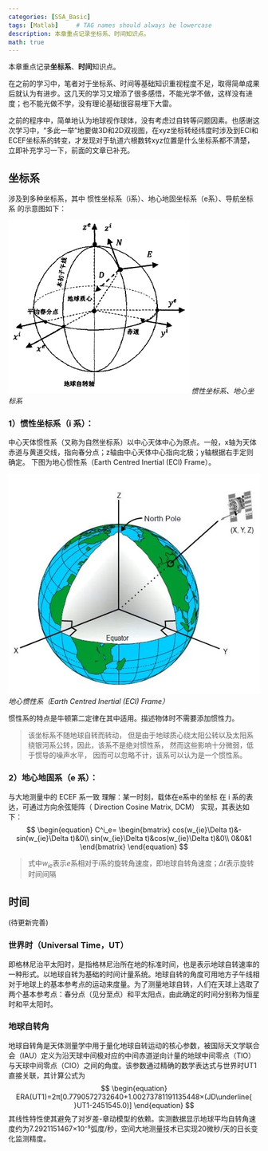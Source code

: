 ```yaml
---
categories: [SSA_Basic]
tags: [Matlab]     # TAG names should always be lowercase
description: 本章重点记录坐标系、时间知识点。
math: true
---
```


本章重点记录**坐标系**、**时间**知识点。

在之前的学习中，笔者对于坐标系、时间等基础知识重视程度不足，取得简单成果后就认为有进步。这几天的学习又增添了很多感悟，不能光学不做，这样没有进度；也不能光做不学，没有理论基础很容易埋下大雷。

之前的程序中，简单地认为地球视作球体，没有考虑过自转等问题因素。也感谢这次学习中，“多此一举”地要做3D和2D双视图，在xyz坐标转经纬度时涉及到ECI和ECEF坐标系的转变，才发现对于轨道六根数转xyz位置是什么坐标系都不清楚，立即补充学习一下，前面的文章已补充。


## 坐标系  

涉及到多种坐标系，其中 惯性坐标系（i系）、地心地固坐标系（e系）、导航坐标系 的示意图如下：

![alt text](../pictures/2025-08-10-轨道基本知识学习（2）/坐标系定义.png)
_惯性坐标系、地心坐标系_

### 1）惯性坐标系（i 系）：  
中心天体惯性系（又称为自然坐标系）以中心天体中心为原点。一般，x轴为天体赤道与黄道交线，指向春分点；z轴由中心天体中心指向北极；y轴根据右手定则确定。
下图为地心惯性系（Earth Centred Inertial (ECI) Frame）。

![alt text](../pictures/2025-08-10-轨道基本知识学习（2）/地心惯性系.png)
_地心惯性系（Earth Centred Inertial (ECI) Frame）_

惯性系的特点是牛顿第二定律在其中适用。描述物体时不需要添加惯性力。
>该坐标系不随地球自转而转动， 但是由于地球质心绕太阳公转以及太阳系绕银河系公转，因此，该系不是绝对惯性系， 然而这些影响十分微弱，低于惯导的噪声水平， 因而可以忽略不计，该系可以认为是一个惯性系。

### 2）地心地固系（e 系）：  
与大地测量中的 ECEF 系一致
理解：某一时刻，载体在e系中的坐标 在 i 系的表达，可通过方向余弦矩阵（ Direction Cosine Matrix, DCM）
实现，其表达如下：
$$
\begin{equation}
    C^i_e=
    \begin{bmatrix}
        cos(w_{ie}\Delta t)&-sin(w_{ie}\Delta t)&0\\
        sin(w_{ie}\Delta t)&cos(w_{ie}\Delta t)&0\\
        0&0&1
    \end{bmatrix}
\end{equation}
$$
> 式中$w_{ie}$表示$e$系相对于$i$系的旋转角速度，即地球自转角速度；$\Delta t$表示旋转时间间隔

## 时间  
(待更新完善)
### 世界时（Universal Time，UT）
即格林尼治平太阳时，是指格林尼治所在地的标准时间，也是表示地球自转速率的一种形式。以地球自转为基础的时间计量系统。地球自转的角度可用地方子午线相对于地球上的基本参考点的运动来度量。为了测量地球自转，人们在天球上选取了两个基本参考点：春分点（见分至点）和平太阳点，由此确定的时间分别称为恒星时和平太阳时。
### 地球自转角
地球自转角是天体测量学中用于量化地球自转运动的核心参数，被国际天文学联合会（IAU）定义为沿天球中间极对应的中间赤道逆向计量的地球中间零点（TIO）与天球中间零点（CIO）之间的角度。该参数通过精确的数学表达式与世界时UT1直接关联，其计算公式为
$$
    \begin{equation}
        ERA(UT1)=2π[0.7790572732640+1.00273781191135448×(JD\underline{ }UT1-2451545.0)]
    \end{equation}
$$
其线性特性使其避免了对岁差-章动模型的依赖。实测数据显示地球平均自转角速度约为7.2921151467×10⁻⁵弧度/秒，空间大地测量技术已实现20微秒/天的日长变化监测精度。